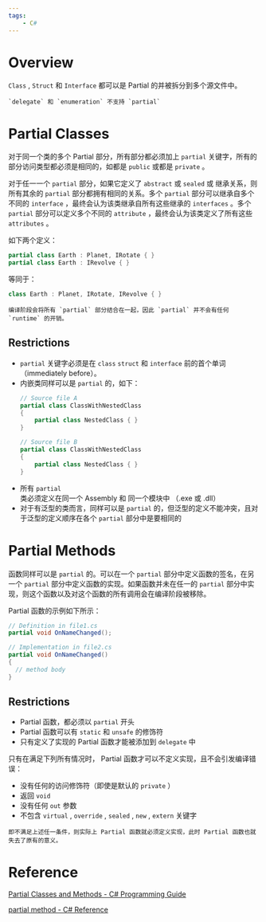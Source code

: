 ```yaml
---
tags:
    - C#
---
```


# Overview

`Class` , `Struct` 和 `Interface` 都可以是 Partial 的并被拆分到多个源文件中。

```ad-caution
`delegate` 和 `enumeration` 不支持 `partial`
```

# Partial Classes

对于同一个类的多个 Partial 部分，所有部分都必须加上 `partial` 关键字，所有的部分访问类型都必须是相同的，如都是 `public` 或都是 `private` 。

对于任一一个 `partial` 部分，如果它定义了 `abstract` 或 `sealed` 或 继承关系，则所有其余的 `partial` 部分都拥有相同的关系。多个 `partial` 部分可以继承自多个不同的 `interface` ，最终会认为该类继承自所有这些继承的 `interfaces` 。多个 `partial` 部分可以定义多个不同的 `attribute` ，最终会认为该类定义了所有这些 `attributes` 。

如下两个定义：

```csharp
partial class Earth : Planet, IRotate { }
partial class Earth : IRevolve { }
```

等同于：

```csharp
class Earth : Planet, IRotate, IRevolve { }
```

```ad-note
编译阶段会将所有 `partial` 部分结合在一起，因此 `partial` 并不会有任何 `runtime` 的开销。
```

## Restrictions

-   `partial` 关键字必须是在 `class` `struct` 和 `interface` 前的首个单词（immediately before）。
-   内嵌类同样可以是 `partial` 的，如下：
    ```csharp
    // Source file A
    partial class ClassWithNestedClass
    {
        partial class NestedClass { }
    }

    // Source file B
    partial class ClassWithNestedClass
    {
        partial class NestedClass { }
    }
    ```
-   所有 `partial` 类必须定义在同一个 Assembly 和 同一个模块中 （.exe 或 .dll）
-   对于有泛型的类而言，同样可以是 `partial` 的，但泛型的定义不能冲突，且对于泛型的定义顺序在各个 `partial` 部分中是要相同的

# Partial Methods

函数同样可以是 `partial` 的。可以在一个 `partial` 部分中定义函数的签名，在另一个 `partial` 部分中定义函数的实现。如果函数并未在任一的 `partial` 部分中实现，则这个函数以及对这个函数的所有调用会在编译阶段被移除。

Partial 函数的示例如下所示：

```csharp
// Definition in file1.cs
partial void OnNameChanged();

// Implementation in file2.cs
partial void OnNameChanged()
{
  // method body
}
```

## Restrictions

-   Partial 函数，都必须以 `partial` 开头
-   Partial 函数可以有 `static` 和 `unsafe` 的修饰符
-   只有定义了实现的 Partial 函数才能被添加到 `delegate` 中

只有在满足下列所有情况时， Partial 函数才可以不定义实现，且不会引发编译错误：

-   没有任何的访问修饰符（即使是默认的 `private` ）
-   返回 `void`
-   没有任何 `out` 参数
-   不包含 `virtual` , `override` , `sealed` , `new` , `extern` 关键字

```ad-note
即不满足上述任一条件，则实际上 Partial 函数就必须定义实现，此时 Partial 函数也就失去了原有的意义。
```

# Reference

[Partial Classes and Methods - C# Programming Guide](https://docs.microsoft.com/en-us/dotnet/csharp/programming-guide/classes-and-structs/partial-classes-and-methods)

[partial method - C# Reference](https://docs.microsoft.com/en-us/dotnet/csharp/language-reference/keywords/partial-method)

